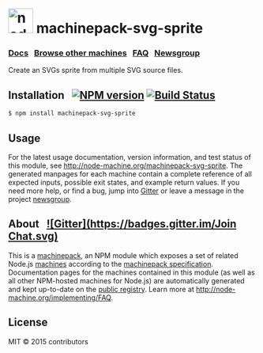 
<h1>
  <a href="http://node-machine.org" title="Node-Machine public registry"><img alt="node-machine logo" title="Node-Machine Project" src="http://node-machine.org/images/machine-anthropomorph-for-white-bg.png" width="50" /></a>
  machinepack-svg-sprite
</h1>

### [Docs](http://node-machine.org/machinepack-svg-sprite) &nbsp; [Browse other machines](http://node-machine.org/machinepacks) &nbsp;  [FAQ](http://node-machine.org/implementing/FAQ)  &nbsp;  [Newsgroup](https://groups.google.com/forum/?hl=en#!forum/node-machine)

Create an SVGs sprite from multiple SVG source files.


## Installation &nbsp; [![NPM version](https://badge.fury.io/js/machinepack-svg-sprite.svg)](http://badge.fury.io/js/machinepack-svg-sprite) [![Build Status](https://travis-ci.org/mikermcneil/machinepack-svg-sprite.png?branch=master)](https://travis-ci.org/mikermcneil/machinepack-svg-sprite)

```sh
$ npm install machinepack-svg-sprite
```

## Usage

For the latest usage documentation, version information, and test status of this module, see <a href="http://node-machine.org/machinepack-svg-sprite" title="Create an SVGs sprite from multiple SVG source files. (for node.js)">http://node-machine.org/machinepack-svg-sprite</a>.  The generated manpages for each machine contain a complete reference of all expected inputs, possible exit states, and example return values.  If you need more help, or find a bug, jump into [Gitter](https://gitter.im/node-machine/general) or leave a message in the project [newsgroup](https://groups.google.com/forum/?hl=en#!forum/node-machine).

## About  &nbsp; [![Gitter](https://badges.gitter.im/Join Chat.svg)](https://gitter.im/node-machine/general?utm_source=badge&utm_medium=badge&utm_campaign=pr-badge&utm_content=badge)

This is a [machinepack](http://node-machine.org/machinepacks), an NPM module which exposes a set of related Node.js [machines](http://node-machine.org/spec/machine) according to the [machinepack specification](http://node-machine.org/spec/machinepack).
Documentation pages for the machines contained in this module (as well as all other NPM-hosted machines for Node.js) are automatically generated and kept up-to-date on the <a href="http://node-machine.org" title="Public machine registry for Node.js">public registry</a>.
Learn more at <a href="http://node-machine.org/implementing/FAQ" title="Machine Project FAQ (for implementors)">http://node-machine.org/implementing/FAQ</a>.

## License

MIT &copy; 2015 contributors

